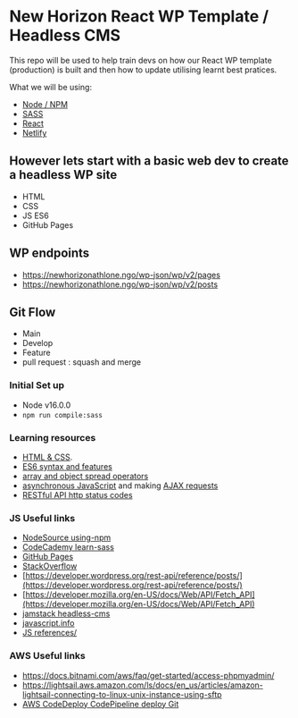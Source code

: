 # New Horizon React WP Template / Headless CMS
This repo will be used to help train devs on how our React WP template (production) is built and then how to update utilising learnt best pratices.

What we will be using:
- [Node / NPM](https://nodejs.org/en/download/)
- [SASS](https://sass-lang.com/)
- [React](https://reactjs.org/)
- [Netlify](https://www.netlify.com/)

## However lets start with a basic web dev to create a headless WP site
- HTML
- CSS
- JS ES6 
- GitHub Pages

## WP endpoints
- https://newhorizonathlone.ngo/wp-json/wp/v2/pages
- https://newhorizonathlone.ngo/wp-json/wp/v2/posts

## Git Flow
- Main 
- Develop
- Feature
- pull request : squash and merge

### Initial Set up
- Node v16.0.0
- `npm run compile:sass`

### Learning resources
- [HTML & CSS](https://internetingishard.com/).
- [ES6 syntax and features](https://www.taniarascia.com/es6-syntax-and-feature-overview/)
- [array and object spread operators](https://javascript.info/rest-parameters-spread#spread-syntax)
- [asynchronous JavaScript](https://javascript.info/promise-basics) and making [AJAX requests](https://javascript.info/fetch)
- [RESTful API http status codes](https://restfulapi.net/http-status-codes/)

### JS Useful links
- [NodeSource using-npm](https://nodesource.com/blog/an-absolute-beginners-guide-to-using-npm/)
- [CodeCademy learn-sass](https://www.codecademy.com/learn/learn-sass)
- [GitHub Pages](https://pages.github.com/)
- [StackOverflow](https://stackoverflow.com/a/11947816)
- [https://developer.wordpress.org/rest-api/reference/posts/](https://developer.wordpress.org/rest-api/reference/posts/)
- [https://developer.mozilla.org/en-US/docs/Web/API/Fetch_API](https://developer.mozilla.org/en-US/docs/Web/API/Fetch_API)
- [jamstack headless-cms](https://jamstack.org/headless-cms/)
- [javascript.info](https://javascript.info/)
- [JS references/](https://daveceddia.com/javascript-references/)

### AWS Useful links 
* https://docs.bitnami.com/aws/faq/get-started/access-phpmyadmin/
* https://lightsail.aws.amazon.com/ls/docs/en_us/articles/amazon-lightsail-connecting-to-linux-unix-instance-using-sftp
* [AWS CodeDeploy CodePipeline deploy Git](https://aws.amazon.com/blogs/compute/using-aws-codedeploy-and-aws-codepipeline-to-deploy-applications-to-amazon-lightsail/)


